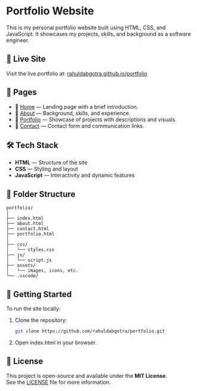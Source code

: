 # Portfolio Website

This is my personal portfolio website built using HTML, CSS, and JavaScript. It showcases my projects, skills, and background as a software engineer.

## 🔗 Live Site

Visit the live portfolio at: [rahuldabgotra.github.io/portfolio](https://rahuldabgotra.github.io/portfolio/)

## 📁 Pages

- 🔗 [Home](https://rahuldabgotra.github.io/portfolio/index.html) — Landing page with a brief introduction.  
- 🔗 [About](https://rahuldabgotra.github.io/portfolio/about.html) — Background, skills, and experience.  
- 🔗 [Portfolio](https://rahuldabgotra.github.io/portfolio/portfolio.html) — Showcase of projects with descriptions and visuals.  
- 🔗 [Contact](https://rahuldabgotra.github.io/portfolio/contact.html) — Contact form and communication links.  


## 🛠️ Tech Stack

- **HTML** — Structure of the site  
- **CSS** — Styling and layout  
- **JavaScript** — Interactivity and dynamic features  

## 📂 Folder Structure

```plaintext
portfolio/
│
├── index.html
├── about.html
├── contact.html
├── portfolio.html
│
├── css/
│   └── styles.css
├── js/
│   └── script.js
├── assets/
│   └── images, icons, etc.
└── .vscode/
```

## 🚀 Getting Started

To run the site locally:

1. Clone the repository:

   ```bash
   git clone https://github.com/rahuldabgotra/portfolio.git

2. Open index.html in your browser.

## 📌 License

This project is open-source and available under the **MIT License**.  
See the [LICENSE](LICENSE) file for more information.
